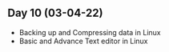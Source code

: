 ## Day 10 (03-04-22)
- Backing up and Compressing data in Linux
- Basic and Advance Text editor in Linux

